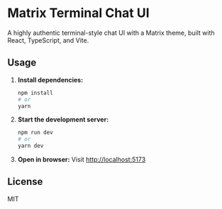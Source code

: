 # Matrix Terminal Chat UI

A highly authentic terminal-style chat UI with a Matrix theme, built with React, TypeScript, and Vite.

## Usage

1. **Install dependencies:**
   ```bash
   npm install
   # or
   yarn
   ```
2. **Start the development server:**
   ```bash
   npm run dev
   # or
   yarn dev
   ```
3. **Open in browser:**
   Visit [http://localhost:5173](http://localhost:5173)

## License

MIT
